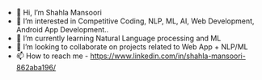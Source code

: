 - 👋 Hi, I’m Shahla Mansoori
- 👀 I’m interested in Competitive Coding, NLP, ML, AI, Web Development, Android App Development.. 
- 🌱 I’m currently learning Natural Language processing and ML
- 💞️ I’m looking to collaborate on projects related to Web App + NLP/ML
- 📫 How to reach me - https://www.linkedin.com/in/shahla-mansoori-862aba196/
  

<!---
hmansoori002/hmansoori002 is a ✨ special ✨ repository because its `README.md` (this file) appears on your GitHub profile.
You can click the Preview link to take a look at your changes.
--->
